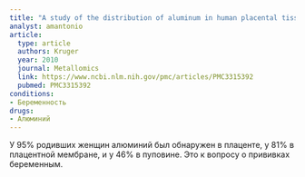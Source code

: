 ```yaml
---
title: "A study of the distribution of aluminum in human placental tissues based on alkaline solubilization with determination by electrothermal atomic absorption spectrometry"
analyst: amantonio
article:
  type: article
  authors: Kruger
  year: 2010
  journal: Metallomics
  link: https://www.ncbi.nlm.nih.gov/pmc/articles/PMC3315392
  pubmed: PMC3315392
conditions:
- Беременность
drugs:
- Алюминий
---
```


У 95% родивших женщин алюминий был обнаружен в плаценте, у 81% в плацентной мембране, и у 46% в пуповине.
Это к вопросу о прививках беременным.
